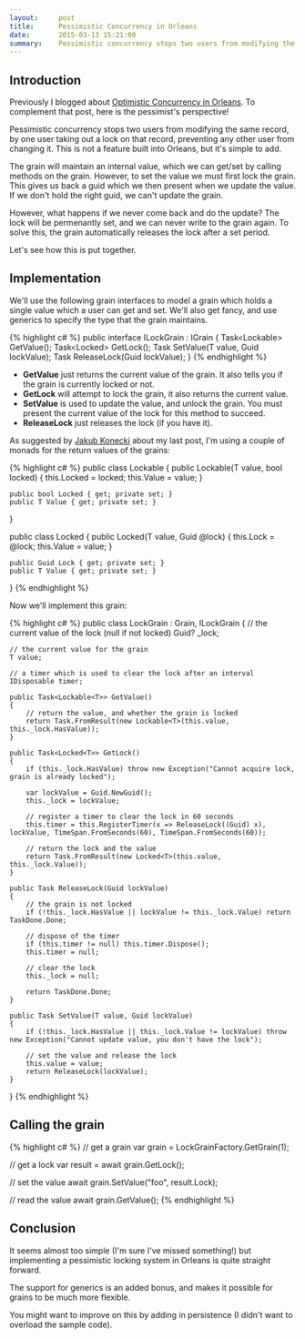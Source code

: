 ```yaml
---
layout:     post
title:      Pessimistic Concurrency in Orleans
date:       2015-03-13 15:21:00
summary:    Pessimistic concurrency stops two users from modifying the same record, by one user taking out a lock on that record, preventing any other user from changing it. This is not a feature built into Orleans, but it's simple to add.
---
```


## Introduction

Previously I blogged about [Optimistic Concurrency in Orleans](/2015/01/22/optimistic-concurrency-in-orleans/). To complement that post, here is the pessimist's perspective!

Pessimistic concurrency stops two users from modifying the same record, by one user taking out a lock on that record, preventing any other user from changing it. This is not a feature built into Orleans, but it's simple to add.

The grain will maintain an internal value, which we can get/set by calling methods on the grain. However, to set the value we must first lock the grain. This gives us back a guid which we then present when we update the value. If we don't hold the right guid, we can't update the grain.

However, what happens if we never come back and do the update? The lock will be permenantly set, and we can never write to the grain again. To solve this, the grain automatically releases the lock after a set period.

Let's see how this is put together.

## Implementation

We'll use the following grain interfaces to model a grain which holds a single value which a user can get and set. We'll also get fancy, and use generics to specify the type that the grain maintains.

{% highlight c# %}
public interface ILockGrain<T> : IGrain
{
    Task<Lockable<T>> GetValue();
    Task<Locked<T>> GetLock();
    Task SetValue(T value, Guid lockValue);
    Task ReleaseLock(Guid lockValue);
}
{% endhighlight %}

* __GetValue__ just returns the current value of the grain. It also tells you if the grain is currently locked or not.
* __GetLock__ will attempt to lock the grain, it also returns the current value.
* __SetValue__ is used to update the value, and unlock the grain. You must present the current value of the lock for this method to succeed.
* __ReleaseLock__ just releases the lock (if you have it).

As suggested by [Jakub Konecki](https://twitter.com/JakubKonecki) about my last post, I'm using a couple of monads for the return values of the grains:

{% highlight c# %}
public class Lockable<T>
{
    public Lockable(T value, bool locked)
    {
        this.Locked = locked;
        this.Value = value;
    }

    public bool Locked { get; private set; }
    public T Value { get; private set; }
}

public class Locked<T>
{
    public Locked(T value, Guid @lock)
    {
        this.Lock = @lock;
        this.Value = value;
    }

    public Guid Lock { get; private set; }
    public T Value { get; private set; }
}
{% endhighlight %}

Now we'll implement this grain:

{% highlight c# %}
public class LockGrain<T> : Grain, ILockGrain<T>
{
    // the current value of the lock (null if not locked)
    Guid? _lock;

    // the current value for the grain
    T value;

    // a timer which is used to clear the lock after an interval
    IDisposable timer;

    public Task<Lockable<T>> GetValue()
    {
        // return the value, and whether the grain is locked
        return Task.FromResult(new Lockable<T>(this.value, this._lock.HasValue));
    }

    public Task<Locked<T>> GetLock()
    {
        if (this._lock.HasValue) throw new Exception("Cannot acquire lock, grain is already locked");
            
        var lockValue = Guid.NewGuid();
        this._lock = lockValue;

        // register a timer to clear the lock in 60 seconds
        this.timer = this.RegisterTimer(x => ReleaseLock((Guid) x), lockValue, TimeSpan.FromSeconds(60), TimeSpan.FromSeconds(60));

        // return the lock and the value
        return Task.FromResult(new Locked<T>(this.value, this._lock.Value));
    }

    public Task ReleaseLock(Guid lockValue)
    {
        // the grain is not locked
        if (!this._lock.HasValue || lockValue != this._lock.Value) return TaskDone.Done;

        // dispose of the timer
        if (this.timer != null) this.timer.Dispose();
        this.timer = null;

        // clear the lock
        this._lock = null;
            
        return TaskDone.Done;
    }

    public Task SetValue(T value, Guid lockValue)
    {
        if (!this._lock.HasValue || this._lock.Value != lockValue) throw new Exception("Cannot update value, you don't have the lock");

        // set the value and release the lock
        this.value = value;
        return ReleaseLock(lockValue);
    }
}
{% endhighlight %}

## Calling the grain

{% highlight c# %}
// get a grain
var grain = LockGrainFactory<string>.GetGrain(1);

// get a lock
var result = await grain.GetLock();

// set the value
await grain.SetValue("foo", result.Lock);

// read the value
await grain.GetValue();
{% endhighlight %}

## Conclusion

It seems almost too simple (I'm sure I've missed something!) but implementing a pessimistic locking system in Orleans is quite straight forward.

The support for generics is an added bonus, and makes it possible for grains to be much more flexible.

You might want to improve on this by adding in persistence (I didn't want to overload the sample code).